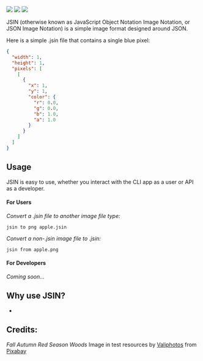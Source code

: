 ![](https://img.shields.io/github/issues/Draylar/jsin?style=for-the-badge)
![](https://img.shields.io/github/issues-pr/Draylar/jsin?style=for-the-badge)
![](https://img.shields.io/github/v/release/Draylar/jsin?style=for-the-badge)

JSIN (otherwise known as JavaScript Object Notation Image Notation, or JSON Image Notation) is a simple image format designed around JSON. 

Here is a simple .jsin file that contains a single blue pixel:
```json
{
  "width": 1,
  "height": 1,
  "pixels": [
    [
      {
        "x": 1,
        "y": 1,
        "color": {
          "r": 0.0,
          "g": 0.0,
          "b": 1.0,
          "a": 1.0
        }
      }
    ]
  ]
}
```

## Usage
JSIN is easy to use, whether you interact with the CLI app as a user or API as a developer.

#### For Users
*Convert a .jsin file to another image file type:*

`jsin to png apple.jsin`


*Convert a non-.jsin image file to .jsin:*

`jsin from apple.png`

#### For Developers
*Coming soon...*

## Why use JSIN?
- []()

## Credits:

*Fall Autumn Red Season Woods* Image in test resources by <a href="https://pixabay.com/users/valiphotos-1720744/?utm_source=link-attribution&amp;utm_medium=referral&amp;utm_campaign=image&amp;utm_content=1072821">Valiphotos</a> from <a href="https://pixabay.com/?utm_source=link-attribution&amp;utm_medium=referral&amp;utm_campaign=image&amp;utm_content=1072821">Pixabay</a>
